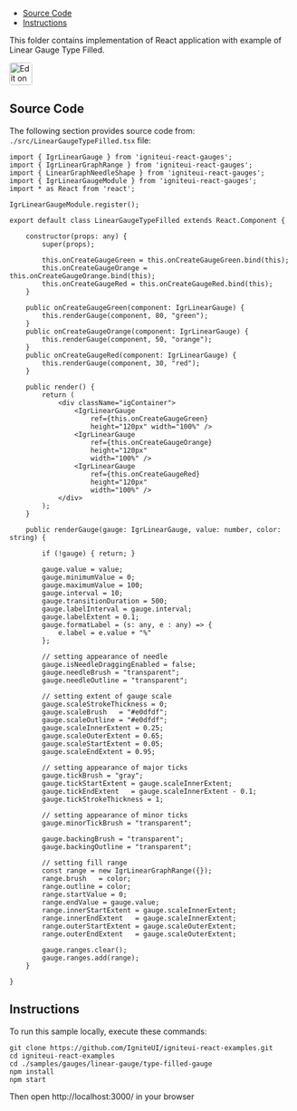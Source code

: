<!-- NOTE: do not change this file because it will be auto re-generated from template file: -->
<!-- https://github.com/IgniteUI/igniteui-react-examples/tree/master/templates/sample/ReadMe.md -->

<!-- ## Table of Contents -->
<!-- - [Sample Preview](#Sample-Preview) -->
- [Source Code](#Source-Code)
- [Instructions](#Instructions)

This folder contains implementation of React application with example of Linear Gauge Type Filled.
<!-- in the Linear Gauge component -->
<!-- [Linear Gauge](https://infragistics.com/Reactsite/components/linear-gauge.html) -->

<html lang="en" xmlns="http://www.w3.org/1999/xhtml">
    <body>
        <a target="_blank" href="https://codesandbox.io/s/github/IgniteUI/igniteui-react-examples/tree/master/samples/gauges/linear-gauge/type-filled-gauge?fontsize=14&hidenavigation=1&theme=dark&view=preview&file=/src/LinearGaugeTypeFilled.tsx" rel="noopener noreferrer">
            <img height="40px" style="border-radius: 0.25rem" alt="Edit on CodeSandbox" src="https://static.infragistics.com/xplatform/images/sandbox/code.png"/>
        </a>
        <!-- <a target="_blank"
href="https://codesandbox.io/s/github/IgniteUI/igniteui-react-examples/tree/master/samples/maps/geo-map/binding-csv-points?fontsize=14&hidenavigation=1&theme=dark&view=preview">
            <img alt="Edit Sample" src="https://codesandbox.io/static/img/play-codesandbox.svg"/>
        </a> -->
        <!-- <a target="_blank" style="margin-left: 0.5rem"
href="https://codesandbox.io/embed/github/IgniteUI/igniteui-react-examples/tree/master/samples/gauges/linear-gauge/type-filled-gauge?fontsize=14&hidenavigation=1&theme=dark&view=preview&file=/src/LinearGaugeTypeFilled.tsx">
            <img height="40px" style="border-radius: 5px" alt="View on CodeSandbox" src="https://static.infragistics.com/xplatform/images/sandbox/view.png"/>
        </a> -->
        <!-- <a target="_blank"
href="https://codesandbox.io/embed/github/IgniteUI/igniteui-react-examples/tree/master/samples/maps/geo-map/binding-csv-points?fontsize=14&hidenavigation=1&theme=dark&view=preview">
            <img alt="View on CodeSandbox" src="https://static.infragistics.com/xplatform/images/sandbox/view.png"/>
        </a>
https://codesandbox.io/embed/react-treemap-overview-rtb45
https://codesandbox.io/static/img/play-codesandbox.svg
https://codesandbox.io/embed/react-treemap-overview-rtb45?view=browser -->
    </body>
</html>

<!-- ## Sample Preview -->

<!-- <iframe
  src="https://codesandbox.io/embed/github/IgniteUI/igniteui-react-examples/tree/master/samples/gauges/linear-gauge/type-filled-gauge?fontsize=14&hidenavigation=1&theme=dark&view=preview&file=/src/LinearGaugeTypeFilled.tsx"
  style="width:100%; height:400px; border:0; border-radius: 4px; overflow:hidden;"
  allow="accelerometer; ambient-light-sensor; camera; encrypted-media; geolocation; gyroscope; hid; microphone; midi; payment; usb; vr"
  sandbox="allow-forms allow-modals allow-popups allow-presentation allow-same-origin allow-scripts"
></iframe> -->

## Source Code

The following section provides source code from:
`./src/LinearGaugeTypeFilled.tsx` file:

```tsx
import { IgrLinearGauge } from 'igniteui-react-gauges';
import { IgrLinearGraphRange } from 'igniteui-react-gauges';
import { LinearGraphNeedleShape } from 'igniteui-react-gauges';
import { IgrLinearGaugeModule } from 'igniteui-react-gauges';
import * as React from 'react';

IgrLinearGaugeModule.register();

export default class LinearGaugeTypeFilled extends React.Component {

    constructor(props: any) {
        super(props);

        this.onCreateGaugeGreen = this.onCreateGaugeGreen.bind(this);
        this.onCreateGaugeOrange = this.onCreateGaugeOrange.bind(this);
        this.onCreateGaugeRed = this.onCreateGaugeRed.bind(this);
    }

    public onCreateGaugeGreen(component: IgrLinearGauge) {
        this.renderGauge(component, 80, "green");
    }
    public onCreateGaugeOrange(component: IgrLinearGauge) {
        this.renderGauge(component, 50, "orange");
    }
    public onCreateGaugeRed(component: IgrLinearGauge) {
        this.renderGauge(component, 30, "red");
    }

    public render() {
        return (
            <div className="igContainer">
                <IgrLinearGauge
                    ref={this.onCreateGaugeGreen}
                    height="120px" width="100%" />
                <IgrLinearGauge
                    ref={this.onCreateGaugeOrange}
                    height="120px"
                    width="100%" />
                <IgrLinearGauge
                    ref={this.onCreateGaugeRed}
                    height="120px"
                    width="100%" />
            </div>
        );
    }

    public renderGauge(gauge: IgrLinearGauge, value: number, color: string) {

        if (!gauge) { return; }

        gauge.value = value;
        gauge.minimumValue = 0;
        gauge.maximumValue = 100;
        gauge.interval = 10;
        gauge.transitionDuration = 500;
        gauge.labelInterval = gauge.interval;
        gauge.labelExtent = 0.1;
        gauge.formatLabel = (s: any, e : any) => {
            e.label = e.value + "%"
        };

        // setting appearance of needle
        gauge.isNeedleDraggingEnabled = false;
        gauge.needleBrush = "transparent";
        gauge.needleOutline = "transparent";

        // setting extent of gauge scale
        gauge.scaleStrokeThickness = 0;
        gauge.scaleBrush   = "#e0dfdf";
        gauge.scaleOutline = "#e0dfdf";
        gauge.scaleInnerExtent = 0.25;
        gauge.scaleOuterExtent = 0.65;
        gauge.scaleStartExtent = 0.05;
        gauge.scaleEndExtent = 0.95;

        // setting appearance of major ticks
        gauge.tickBrush = "gray";
        gauge.tickStartExtent = gauge.scaleInnerExtent;
        gauge.tickEndExtent   = gauge.scaleInnerExtent - 0.1;
        gauge.tickStrokeThickness = 1;

        // setting appearance of minor ticks
        gauge.minorTickBrush = "transparent";

        gauge.backingBrush = "transparent";
        gauge.backingOutline = "transparent";

        // setting fill range
        const range = new IgrLinearGraphRange({});
        range.brush   = color;
        range.outline = color;
        range.startValue = 0;
        range.endValue = gauge.value;
        range.innerStartExtent = gauge.scaleInnerExtent;
        range.innerEndExtent   = gauge.scaleInnerExtent;
        range.outerStartExtent = gauge.scaleOuterExtent;
        range.outerEndExtent   = gauge.scaleOuterExtent;

        gauge.ranges.clear();
        gauge.ranges.add(range);
    }

}

```

## Instructions
To run this sample locally, execute these commands:

```
git clone https://github.com/IgniteUI/igniteui-react-examples.git
cd igniteui-react-examples
cd ./samples/gauges/linear-gauge/type-filled-gauge
npm install
npm start

```

Then open http://localhost:3000/ in your browser

